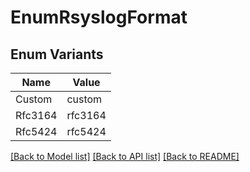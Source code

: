 # EnumRsyslogFormat

## Enum Variants

| Name | Value |
|---- | -----|
| Custom | custom |
| Rfc3164 | rfc3164 |
| Rfc5424 | rfc5424 |


[[Back to Model list]](../README.md#documentation-for-models) [[Back to API list]](../README.md#documentation-for-api-endpoints) [[Back to README]](../README.md)


